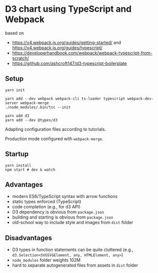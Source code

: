 # D3 chart using TypeScript and Webpack

based on
* <https://v4.webpack.js.org/guides/getting-started/>
  and <https://v4.webpack.js.org/guides/typescript/>
* <https://developerhandbook.com/webpack/webpack-typescript-from-scratch/>
* <https://github.com/ashcroft147/d3-typescript-boilerplate>

## Setup

```
yarn init

yarn add --dev webpack webpack-cli ts-loader typescript webpack-dev-server webpack-merge
./node_modules/.bin/tsc --init

yarn add d3
yarn add --dev @types/d3
```

Adapting configuration files according to tutorials.

Production mode configured with `webpack-merge`.

## Startup

```
yarn install
npm start # dev & watch
```

## Advantages

* modern ES6/TypeScript syntax with arrow functions
* static types enforced (TypeScript)
* code completion (e.g., for d3 API)
* D3 dependency is obvious from `package.json`
* building and starting is obvious from `package.json`
* old-school way to include style and images from `dist` folder

## Disadvantages

* D3 types in function statements can be quite cluttered (e.g., `d3.Selection<SVGSVGElement, any, HTMLElement, any>`)
* `node_modules` folder weights 102M
* hard to separate autogenerated files from assets in `dist` folder
